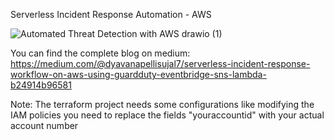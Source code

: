 Serverless Incident Response Automation - AWS

![Automated Threat Detection with AWS drawio (1)](https://github.com/user-attachments/assets/2b8c8941-5fbc-4616-b35a-d26897bf02d8)

You can find the complete blog on medium: https://medium.com/@dyavanapellisujal7/serverless-incident-response-workflow-on-aws-using-guardduty-eventbridge-sns-lambda-b24914b96581




Note: The terraform project needs some configurations like modifying the IAM policies you need to replace the fields "youraccountid" with your actual account number
